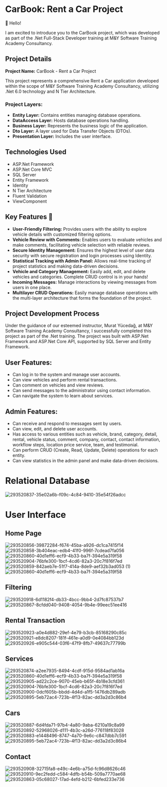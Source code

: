 # CarBook: Rent a Car Project

🚀 Hello!

I am excited to introduce you to the CarBook project, which was developed as part of the .Net Full-Stack Developer training at M&Y Software Training Academy Consultancy.

## Project Details

**Project Name:** CarBook - Rent a Car Project

This project represents a comprehensive Rent a Car application developed within the scope of M&Y Software Training Academy Consultancy, utilizing .Net 6.0 technology and N Tier Architecture.

### Project Layers:

- **Entity Layer:** Contains entities managing database operations.
- **DataAccess Layer:** Hosts database operations handling.
- **Business Layer:** Represents the business logic of the application.
- **Dto Layer:** A layer used for Data Transfer Objects (DTOs).
- **Presentation Layer:** Includes the user interface.

## Technologies Used

- ASP.Net Framework
- ASP.Net Core MVC
- SQL Server
- Entity Framework
- Identity
- N Tier Architecture
- Fluent Validation
- ViewComponent

## Key Features 🌟

- **User-Friendly Filtering:** Provides users with the ability to explore vehicle details with customized filtering options.
- **Vehicle Review with Comments:** Enables users to evaluate vehicles and make comments, facilitating vehicle selection with reliable reviews.
- **Secure Identity Management:** Ensures the highest level of user data security with secure registration and login processes using Identity.
- **Statistical Tracking with Admin Panel:** Allows real-time tracking of project statistics and making data-driven decisions.
- **Vehicle and Category Management:** Easily add, edit, and delete vehicles and categories. Complete CRUD control is in your hands!
- **Incoming Messages:** Manage interactions by viewing messages from users in one place.
- **Multilayer CRUD Operations:** Easily manage database operations with the multi-layer architecture that forms the foundation of the project.

## Project Development Process

Under the guidance of our esteemed instructor, Murat Yücedağ, at M&Y Software Training Academy Consultancy, I successfully completed this project as part of the .Net training. The project was built with ASP.Net Framework and ASP.Net Core API, supported by SQL Server and Entity Framework.

## User Features:

- Can log in to the system and manage user accounts.
- Can view vehicles and perform rental transactions.
- Can comment on vehicles and view reviews.
- Can send messages to the administrator using contact information.
- Can navigate the system to learn about services.

## Admin Features:

- Can receive and respond to messages sent by users.
- Can view, edit, and delete user accounts.
- Has access to various entities such as vehicle, brand, category, detail, rental, vehicle status, comment, company, contact, contact information, workflow steps, location price service, team, and testimonial.
- Can perform CRUD (Create, Read, Update, Delete) operations for each entity.
- Can view statistics in the admin panel and make data-driven decisions.



# Relational Database
![293520837-35e02a6b-f09c-4c84-9410-35e54f26adcc](https://github.com/kkelesyusuf23/MyCarBook/assets/148692615/a65b9720-8522-45cf-a90a-500834a13752)


# User Interface
## Home Page
![293520856-39872284-f674-45ba-a926-dc1ca7415f14](https://github.com/kkelesyusuf23/MyCarBook/assets/148692615/d1fc176a-7864-4bf9-8063-7a052d4d6403)
![293520858-3b404eac-edb4-41f0-996f-7cdead7fa056](https://github.com/kkelesyusuf23/MyCarBook/assets/148692615/cbaafde2-b4e4-458a-877c-25f54c6618bd)
![293520860-40d1eff6-ecf9-4b33-ba7f-394e5a319f58](https://github.com/kkelesyusuf23/MyCarBook/assets/148692615/40bf451e-dec8-4ad8-b9c4-2b6ad419c8ff)
![293520904-76bfe300-1bcf-4cd6-82a3-20c7f816f7ed](https://github.com/kkelesyusuf23/MyCarBook/assets/148692615/c6a310f3-2aac-41a3-83a5-b9a8ea852549)
![293520859-842aeb7e-51f7-414a-8de9-aef32b3ad053 (1)](https://github.com/kkelesyusuf23/MyCarBook/assets/148692615/a81ef3bc-2ce5-49c1-a078-6fec3ab58b96)
![293520860-40d1eff6-ecf9-4b33-ba7f-394e5a319f58](https://github.com/kkelesyusuf23/MyCarBook/assets/148692615/433346a4-ba72-4352-834d-e473fa85ecc1)

## Filtering
![293520918-6d1182f4-db33-4bcc-9bb4-2d7fc87537b7](https://github.com/kkelesyusuf23/MyCarBook/assets/148692615/aa1bba97-cb79-4402-a1c1-4e7503e1dd59)
![293520867-8cfdd040-9408-4054-9b4e-99eec51ee416](https://github.com/kkelesyusuf23/MyCarBook/assets/148692615/a83edac9-ac1b-4e82-bf03-bd6fe3c19da3)

## Rental Transaction
![293520923-a0e4d882-29ef-4e79-b3cb-85168290c85c](https://github.com/kkelesyusuf23/MyCarBook/assets/148692615/d826aedf-61af-42c7-a05b-56859ede9cba)
![293520921-e8dc8207-181f-461e-a0d9-0e4084bb123d](https://github.com/kkelesyusuf23/MyCarBook/assets/148692615/56d9282f-5f2a-4881-943b-732462d7c628)
![293520926-e905c544-03f6-47f9-8fb7-49637c77799b](https://github.com/kkelesyusuf23/MyCarBook/assets/148692615/08baca83-efdd-4df0-aa8b-26d997f18c4a)

## Services
![293520874-a2ee7935-8494-4cdf-915d-9584ad1ab16a](https://github.com/kkelesyusuf23/MyCarBook/assets/148692615/7c27a852-a461-438a-abe0-cb2e55eba214)
![293520860-40d1eff6-ecf9-4b33-ba7f-394e5a319f58](https://github.com/kkelesyusuf23/MyCarBook/assets/148692615/faa2ba90-ef23-4b68-8e06-5fdad6f39ffb)
![293520905-ad22c2ce-9070-45eb-b65f-4b18e3cfd361](https://github.com/kkelesyusuf23/MyCarBook/assets/148692615/7453b1c1-8c18-4793-a7c8-2d2a0b02d9be)
![293520904-76bfe300-1bcf-4cd6-82a3-20c7f816f7ed](https://github.com/kkelesyusuf23/MyCarBook/assets/148692615/b348b14e-c26c-4746-a127-f6073f5fb272)
![293520900-0dcf605b-bbdd-4d4d-a1f5-1476db289adb](https://github.com/kkelesyusuf23/MyCarBook/assets/148692615/c9efaa75-a499-4263-8dcc-270ea8d4027d)
![293520895-5eb72ac4-723b-4f13-82ac-dd3a2d3c86b4](https://github.com/kkelesyusuf23/MyCarBook/assets/148692615/d372f2bd-4114-4be7-9432-9b286d8b77b3)

## Cars
![293520887-6d4fda71-97b4-4a80-9aba-6210a19c8a99](https://github.com/kkelesyusuf23/MyCarBook/assets/148692615/e0e5152f-348f-4d47-adef-37ff05447894)
![293520892-52968026-d111-4b3c-a26d-776118f83028](https://github.com/kkelesyusuf23/MyCarBook/assets/148692615/e8dca967-e591-4b87-b321-5da0c67fb9c7)
![293520883-e1448496-8747-4a70-9e6c-c847dbb7c591](https://github.com/kkelesyusuf23/MyCarBook/assets/148692615/47ee7f15-3a99-49da-b1df-65684b6172f6)
![293520895-5eb72ac4-723b-4f13-82ac-dd3a2d3c86b4](https://github.com/kkelesyusuf23/MyCarBook/assets/148692615/a56bd453-270b-4352-a467-629c8492750e)


## Contact
![293520908-32715fa8-e49c-4e6b-a75d-fc96d8626c46](https://github.com/kkelesyusuf23/MyCarBook/assets/148692615/a3c216ea-eb4d-4a71-b085-8c6372337f5f)
![293520910-9ec2fedd-c584-4dfb-b54b-509a7770ae68](https://github.com/kkelesyusuf23/MyCarBook/assets/148692615/efc614f4-46c6-4145-84ad-d0a0f56dd2a3)
![293520863-05c68027-17ad-4efd-b212-6bfed233e736](https://github.com/kkelesyusuf23/MyCarBook/assets/148692615/82bdf98a-60a6-49d1-9522-b953d8b571f6)

































